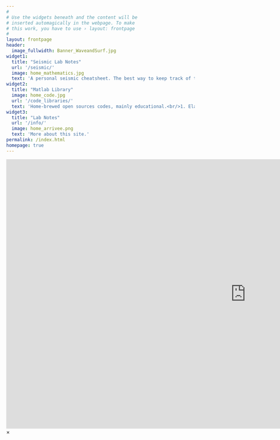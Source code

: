 ```yaml
---
#
# Use the widgets beneath and the content will be
# inserted automagically in the webpage. To make
# this work, you have to use › layout: frontpage
#
layout: frontpage
header:
  image_fullwidth: Banner_WaveandSurf.jpg
widget1:
  title: "Seismic Lab Notes"
  url: '/seismic/'
  image: home_mathematics.jpg
  text: 'A personal seismic cheatsheet. The best way to keep track of those formula is to store them online. If they are available for me, they are available for you.'
widget2:
  title: "Matlab Library"
  image: home_code.jpg
  url: '/code_libraries/'
  text: 'Home-brewed open sources codes, mainly educational.<br/>1. Elastic modeling <br/>2. Neural Network.<br/>3. DSP applied to music applications,...'
widget3:
  title: "Lab Notes"
  url: '/info/'
  image: home_arrivee.png
  text: 'More about this site.'
permalink: /index.html
homepage: true
---
```


<div id="videoModal" class="reveal-modal large" data-reveal="">
  <div class="flex-video widescreen vimeo" style="display: block;">
    <iframe width="1280" height="720" src="https://www.youtube.com/embed/U0hT9vO_oHA" frameborder="0" allowfullscreen></iframe>
  </div>
  <a class="close-reveal-modal">&#215;</a>
</div>
